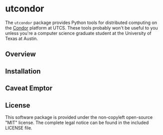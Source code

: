 utcondor
========

The `utcondor` package provides Python tools for distributed computing on the [Condor](http://www.cs.wisc.edu/condor/) platform at UTCS. These tools probably won't be useful to you unless you're a computer science graduate student at the University of Texas at Austin.

Overview
--------

Installation
------------

Caveat Emptor
-------------

License
-------

This software package is provided under the non-copyleft open-source "MIT"
license. The complete legal notice can be found in the included LICENSE file.

